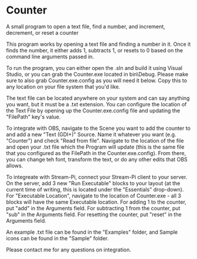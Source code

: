 # Counter
A small program to open a text file, find a number, and increment, decrement, or reset a counter

This program works by opening a text file and finding a number in it. Once it finds the number, it either adds 1, subtracts 1, or resets to 0 based on the command line arguments passed in.

To run the program, you can either open the .sln and build it using Visual Studio, or you can grab the Counter.exe located in bin\Debug. Please make sure to also grab Counter.exe.config as you will need it below. Copy this to any location on your file system that you'd like.

The text file can be located anywhere on your system and can say anything you want, but it must be a .txt extension. You can configure the location of the Text File by opening up the Counter.exe.config file and updating the "FilePath" key's value.

To integrate with OBS, navigate to the Scene you want to add the counter to and add a new "Text (GDI+)" Source. Name it whatever you want (e.g. "Counter") and check "Read from file". Navigate to the location of the file and open your .txt file which the Program will update (this is the same file that you configured as the FilePath in the Counter.exe.config). From there, you can change teh font, transform the text, or do any other edits that OBS allows.

To integreate with Stream-Pi, connect your Stream-Pi client to your server. On the server, add 3 new "Run Executable" blocks to your layout (at the current time of writing, this is located under the "Essentials" drop-down). For "Executable Location", navigate to the location of Counter.exe - all 3 blocks will have the same Executable location. For adding 1 to the counter, put "add" in the Arguments field. For subtracting 1 from the counter, put "sub" in the Arguments field. For resetting the counter, put "reset" in the Arguments field.

An example .txt file can be found in the "Examples" folder, and Sample icons can be found in the "Sample" folder.

Please contact me for any questions on integration.
